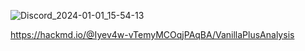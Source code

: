 ![Discord_2024-01-01_15-54-13](https://github.com/StarCoreSE/The-Framework-That-Saved-Space-Engineers-Modding/assets/51190031/413b97fe-8420-4a41-842f-801599cd46e1)


https://hackmd.io/@Iyev4w-vTemyMCOqjPAqBA/VanillaPlusAnalysis
